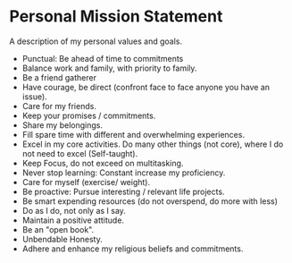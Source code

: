 # Personal Mission Statement  
A description of my personal values and goals.
- Punctual: Be ahead of time to commitments
- Balance work and family, with priority to family.
- Be a friend gatherer
- Have courage, be direct (confront face to face anyone you have an issue).
- Care for my friends.
- Keep your promises / commitments. 
- Share my belongings.
- Fill spare time with different and overwhelming experiences.
- Excel in my core activities. Do many other things (not core), where I do not need to excel (Self-taught).
- Keep Focus, do not exceed on multitasking.
- Never stop learning: Constant increase my proficiency.
- Care for myself (exercise/ weight).
- Be proactive: Pursue interesting / relevant life projects.
- Be smart expending resources (do not overspend, do more with less)
- Do as I do, not only as I say.
- Maintain a positive attitude.
- Be an "open book".
- Unbendable Honesty.
- Adhere and enhance my religious beliefs and commitments.


